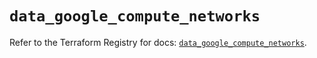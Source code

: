 # `data_google_compute_networks`

Refer to the Terraform Registry for docs: [`data_google_compute_networks`](https://registry.terraform.io/providers/hashicorp/google/6.12.0/docs/data-sources/compute_networks).
